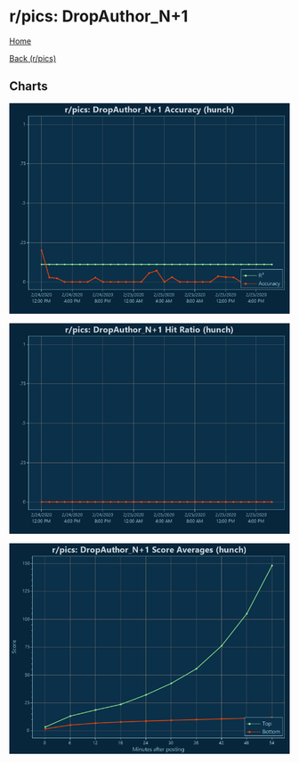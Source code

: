 # r/pics: DropAuthor_N+1

[Home](../../index.md)

[Back (r/pics)](../hunch_pics.md)

## Charts

![r/pics R² (hunch)](../../images/models/hunch_pics_DropAuthor_N+1_Accuracy.png "r/pics R² (hunch)")

![r/pics Hit Ratio (hunch)](../../images/models/hunch_pics_DropAuthor_N+1_HitRatio.png "r/pics Hit Ratio (hunch)")

![r/pics Score Averages (hunch)](../../images/models/hunch_pics_DropAuthor_N+1_Scores.png "r/pics Score Averages (hunch)")


